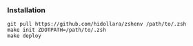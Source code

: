 ### Installation
```
git pull https://github.com/hidollara/zshenv /path/to/.zsh
make init ZDOTPATH=/path/to/.zsh
make deploy
```

